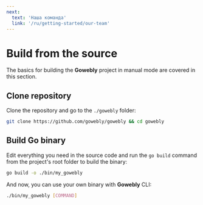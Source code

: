 ```yaml
---
next:
  text: 'Наша команда'
  link: '/ru/getting-started/our-team'
---
```


# Build from the source

The basics for building the **Gowebly** project in manual mode are covered in this section.

## Clone repository

Clone the repository and go to the `./gowebly` folder:

``` bash
git clone https://github.com/gowebly/gowebly && cd gowebly
```

## Build Go binary

Edit everything you need in the source code and run the `go build` command from the project's root folder to build the binary:

``` bash
go build -o ./bin/my_gowebly
```

And now, you can use your own binary with **Gowebly** CLI:

``` bash
./bin/my_gowebly [COMMAND]
```

<!--@include: ../../parts/links.md-->